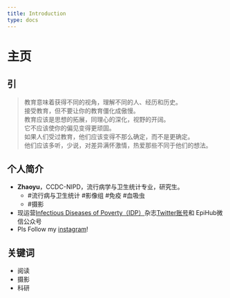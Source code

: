 ```yaml
---
title: Introduction
type: docs
---
```


# 主页


## 引

>教育意味着获得不同的视角，理解不同的人、经历和历史。  
接受教育，但不要让你的教育僵化成傲慢。  
教育应该是思想的拓展，同理心的深化，视野的开阔。  
它不应该使你的偏见变得更顽固。  
如果人们受过教育，他们应该变得不那么确定，而不是更确定。  
他们应该多听，少说，对差异满怀激情，热爱那些不同于他们的想法。


## 个人简介
- **Zhaoyu**，CCDC-NIPD，流行病学与卫生统计专业，研究生。
  - #流行病与卫生统计 #影像组 #免疫 #血吸虫
  - #摄影
- 现运营[Infectious Diseases of Poverty（IDP）](https://idpjournal.biomedcentral.com/)杂志[Twitter账号](https://twitter.com/Idpbmc2012)和 EpiHub微信公众号
- Pls Follow my [instagram](https://www.instagram.com/another_dayu/)!

##  关键词

- 阅读
- 摄影
- 科研